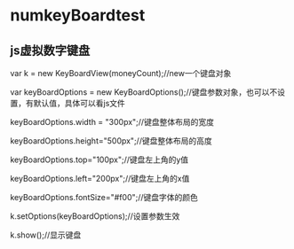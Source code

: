 # numkeyBoardtest
## js虚拟数字键盘

 var k = new KeyBoardView(moneyCount);//new一个键盘对象<p/>
 var keyBoardOptions = new KeyBoardOptions();//键盘参数对象，也可以不设置，有默认值，具体可以看js文件<p/>
 keyBoardOptions.width = "300px";//键盘整体布局的宽度<p/>
 keyBoardOptions.height="500px";//键盘整体布局的高度<p/>
 keyBoardOptions.top="100px";//键盘左上角的y值<p/>
 keyBoardOptions.left="200px";//键盘左上角的x值<p/>
 keyBoardOptions.fontSize="#f00";//键盘字体的颜色<p/>
 k.setOptions(keyBoardOptions);//设置参数生效<p/>
 k.show();//显示键盘<p/>
